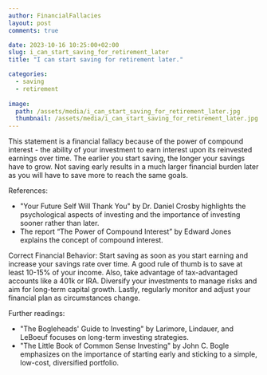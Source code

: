 ```yaml
---
author: FinancialFallacies
layout: post
comments: true

date: 2023-10-16 10:25:00+02:00  
slug: i_can_start_saving_for_retirement_later
title: "I can start saving for retirement later."

categories:
  - saving
  - retirement
  
image:
  path: /assets/media/i_can_start_saving_for_retirement_later.jpg
  thumbnail: /assets/media/i_can_start_saving_for_retirement_later.jpg
---
```


This statement is a financial fallacy because of the power of compound interest - the ability of your investment to earn interest upon its reinvested earnings over time. The earlier you start saving, the longer your savings have to grow. Not saving early results in a much larger financial burden later as you will have to save more to reach the same goals. 

References:
- "Your Future Self Will Thank You" by Dr. Daniel Crosby highlights the psychological aspects of investing and the importance of investing sooner rather than later. 
- The report “The Power of Compound Interest” by Edward Jones explains the concept of compound interest.

Correct Financial Behavior:
Start saving as soon as you start earning and increase your savings rate over time. A good rule of thumb is to save at least 10-15% of your income. Also, take advantage of tax-advantaged accounts like a 401k or IRA. Diversify your investments to manage risks and aim for long-term capital growth. Lastly, regularly monitor and adjust your financial plan as circumstances change.

Further readings:
- "The Bogleheads' Guide to Investing" by Larimore, Lindauer, and LeBoeuf focuses on long-term investing strategies.
- "The Little Book of Common Sense Investing" by John C. Bogle emphasizes on the importance of starting early and sticking to a simple, low-cost, diversified portfolio.

